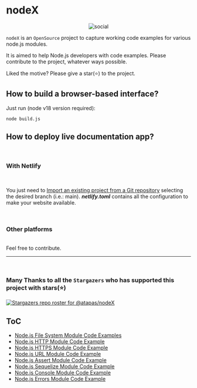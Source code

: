 # nodeX

<p align="center">
  <img src="./assets/GitHub-Social.png" alt="social" />
</p>

`nodeX` is an `OpenSource` project to capture working code examples for various node.js modules.

It is aimed to help Node.js developers with code examples. Please contribute to the project, whatever ways possible.

Liked the motive? Please give a star(⭐) to the project.

## How to build a browser-based interface?

Just run (node v18 version required):

```node build.js```

## How to deploy live documentation app?

<br>

### With Netlify
<br>

You just need to [Import an existing project from a Git repository](https://docs.netlify.com/welcome/add-new-site/) selecting the desired branch (i.e.: main). ***netlify.toml*** contains all the configuration to make your website available.

<br>

### Other platforms
<br>
Feel free to contribute.

<br>
<hr>
<br>




### Many Thanks to all the `Stargazers` who has supported this project with stars(⭐)

[![Stargazers repo roster for @atapas/nodeX](https://reporoster.com/stars/atapas/nodeX)](https://github.com/atapas/nodeX/stargazers)

## ToC

- [Node.js File System Module Code Examples](./fs-module)
- [Node.js HTTP Module Code Example](./http-module)
- [Node.js HTTPS Module Code Example](./https-module)
- [Node.js URL Module Code Example](./url-module)
- [Node.js Assert Module Code Example](./assert-module)
- [Node.js Sequelize Module Code Example](./sequelize-module)
- [Node.js Console Module Code Example](./console-module)
- [Node.js Errors Module Code Example](./errors-module)
